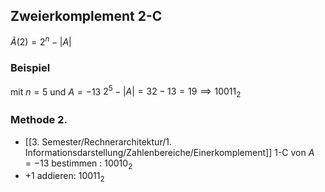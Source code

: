 ## Zweierkomplement 2-C
$\tilde{A}(2)=2^{n}-|A|$


### Beispiel
mit $n=5$ und $A=-13$
$2^{5}-|A|=32-13=19\implies 10011_{2}$

### Methode 2.
- [[3. Semester/Rechnerarchitektur/1. Informationsdarstellung/Zahlenbereiche/Einerkomplement]] 1-C von $A=-13$ bestimmen : $10010_{2}$
- +1 addieren: $10011_{2}$
